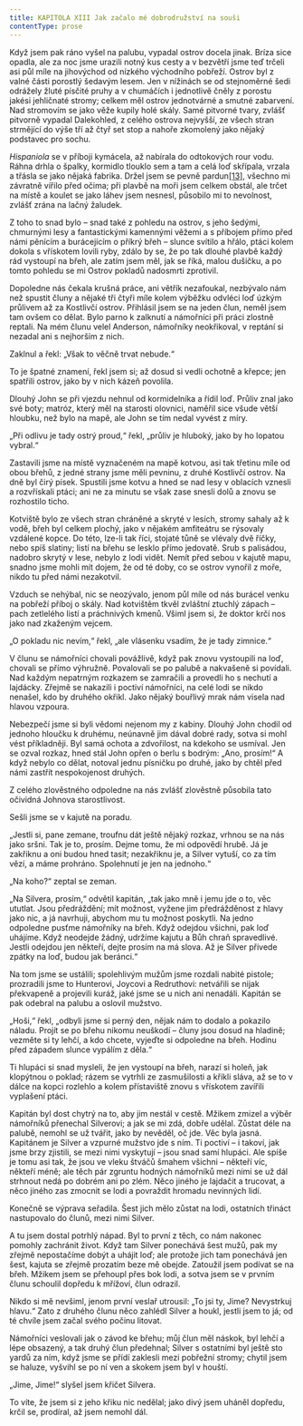 ```yaml
---
title: KAPITOLA XIII Jak začalo mé dobrodružství na souši
contentType: prose
---
```


Když jsem pak ráno vyšel na palubu, vypadal ostrov docela jinak. Bríza sice opadla, ale za noc jsme urazili notný kus cesty a v bezvětří jsme teď trčeli asi půl míle na jihovýchod od nízkého východního pobřeží. Ostrov byl z valné části porostlý šedavým lesem. Jen v nížinách se od stejnoměrné šedi odrážely žluté písčité pruhy a v chumáčích i jednotlivě čněly z porostu jakési jehličnaté stromy; celkem měl ostrov jednotvárné a smutné zabarvení. Nad stromovím se jako věže kupily holé skály. Samé pitvorné tvary, zvlášť pitvorně vypadal Dalekohled, z celého ostrova nejvyšší, ze všech stran strmějící do výše tří až čtyř set stop a nahoře zkomolený jako nějaký podstavec pro sochu.

_Hispaniola_ se v příboji kymácela, až nabírala do odtokových rour vodu. Ráhna drhla o špalky, kormidlo tlouklo sem a tam a celá loď skřípala, vrzala a třásla se jako nějaká fabrika. Držel jsem se pevně pardun[\[13\]](./resources/undefined), všechno mi závratně vířilo před očima; při plavbě na moři jsem celkem obstál, ale trčet na místě a koulet se jako láhev jsem nesnesl, působilo mi to nevolnost, zvlášť zrána na lačný žaludek.

Z toho to snad bylo – snad také z pohledu na ostrov, s jeho šedými, chmurnými lesy a fantastickými kamennými věžemi a s příbojem přímo před námi pěnícím a burácejícím o příkrý břeh – slunce svítilo a hřálo, ptáci kolem dokola s vřískotem lovili ryby, zdálo by se, že po tak dlouhé plavbě každý rád vystoupí na břeh, ale zatím jsem měl, jak se říká, malou dušičku, a po tomto pohledu se mi Ostrov pokladů nadosmrti zprotivil.

Dopoledne nás čekala krušná práce, ani větřík nezafoukal, nezbývalo nám než spustit čluny a nějaké tři čtyři míle kolem výběžku odvléci loď úzkým průlivem až za Kostlivčí ostrov. Přihlásil jsem se na jeden člun, neměl jsem tam ovšem co dělat. Bylo parno k zalknutí a námořníci při práci zlostně reptali. Na mém člunu velel Anderson, námořníky neokřikoval, v reptání si nezadal ani s nejhorším z nich.

Zaklnul a řekl: „Však to věčně trvat nebude.“

To je špatné znamení, řekl jsem si; až dosud si vedli ochotně a křepce; jen spatřili ostrov, jako by v nich kázeň povolila.

Dlouhý John se při vjezdu nehnul od kormidelníka a řídil loď. Průliv znal jako své boty; matróz, který měl na starosti olovnici, naměřil sice všude větší hloubku, než bylo na mapě, ale John se tím nedal vyvést z míry.

„Při odlivu je tady ostrý proud,“ řekl, „průliv je hluboký, jako by ho lopatou vybral.“

Zastavili jsme na místě vyznačeném na mapě kotvou, asi tak třetinu míle od obou břehů, z jedné strany jsme měli pevninu, z druhé Kostlivčí ostrov. Na dně byl čirý písek. Spustili jsme kotvu a hned se nad lesy v oblacích vznesli a rozvřískali ptáci; ani ne za minutu se však zase snesli dolů a znovu se rozhostilo ticho.

Kotviště bylo ze všech stran chráněné a skryté v lesích, stromy sahaly až k vodě, břeh byl celkem plochý, jako v nějakém amfiteátru se rýsovaly vzdálené kopce. Do této, lze-li tak říci, stojaté tůně se vlévaly dvě říčky, nebo spíš slatiny; listí na břehu se lesklo přímo jedovatě. Srub s palisádou, nadobro skrytý v lese, nebylo z lodi vidět. Nemít před sebou v kajutě mapu, snadno jsme mohli mít dojem, že od té doby, co se ostrov vynořil z moře, nikdo tu před námi nezakotvil.

Vzduch se nehýbal, nic se neozývalo, jenom půl míle od nás burácel venku na pobřeží příboj o skály. Nad kotvištěm tkvěl zvláštní ztuchlý zápach – pach zetlelého listí a práchnivých kmenů. Všiml jsem si, že doktor krčí nos jako nad zkaženým vejcem.

„O pokladu nic nevím,“ řekl, „ale vlásenku vsadím, že je tady zimnice.“

V člunu se námořníci chovali povážlivě, když pak znovu vystoupili na loď, chovali se přímo výhružně. Povalovali se po palubě a nakvašeně si povídali. Nad každým nepatrným rozkazem se zamračili a provedli ho s nechutí a lajdácky. Zřejmě se nakazili i poctiví námořníci, na celé lodi se nikdo nenašel, kdo by druhého okřikl. Jako nějaký bouřlivý mrak nám visela nad hlavou vzpoura.

Nebezpečí jsme si byli vědomi nejenom my z kabiny. Dlouhý John chodil od jednoho hloučku k druhému, neúnavně jim dával dobré rady, sotva si mohl vést příkladněji. Byl samá ochota a zdvořilost, na kdekoho se usmíval. Jen se ozval rozkaz, hned stál John opřen o berlu s bodrým: „Ano, prosím!“ A když nebylo co dělat, notoval jednu písničku po druhé, jako by chtěl před námi zastřít nespokojenost druhých.

Z celého zlověstného odpoledne na nás zvlášť zlověstně působila tato očividná Johnova starostlivost.

Sešli jsme se v kajutě na poradu.

„Jestli si, pane zemane, troufnu dát ještě nějaký rozkaz, vrhnou se na nás jako sršni. Tak je to, prosím. Dejme tomu, že mi odpovědí hrubě. Já je zakřiknu a oni budou hned tasit; nezakřiknu je, a Silver vytuší, co za tím vězí, a máme prohráno. Spolehnutí je jen na jednoho.“

„Na koho?“ zeptal se zeman.

„Na Silvera, prosím,“ odvětil kapitán, „tak jako mně i jemu jde o to, věc ututlat. Jsou předráždění; mít možnost, vyžene jim předrážděnost z hlavy jako nic, a já navrhuji, abychom mu tu možnost poskytli. Na jedno odpoledne pusťme námořníky na břeh. Když odejdou všichni, pak loď uhájíme. Když neodejde žádný, udržíme kajutu a Bůh chraň spravedlivé. Jestli odejdou jen někteří, dejte prosím na má slova. Až je Silver přivede zpátky na loď, budou jak beránci.“

Na tom jsme se ustálili; spolehlivým mužům jsme rozdali nabité pistole; prozradili jsme to Hunterovi, Joycovi a Redruthovi: netvářili se nijak překvapeně a projevili kuráž, jaké jsme se u nich ani nenadáli. Kapitán se pak odebral na palubu a oslovil mužstvo.

„Hoši,“ řekl, „odbyli jsme si perný den, nějak nám to dodalo a pokazilo náladu. Projít se po břehu nikomu neuškodí – čluny jsou dosud na hladině; vezměte si ty lehčí, a kdo chcete, vyjeďte si odpoledne na břeh. Hodinu před západem slunce vypálím z děla.“

Ti hlupáci si snad mysleli, že jen vystoupí na břeh, narazí si holeň, jak klopýtnou o poklad; rázem se vytrhli ze zasmušilosti a křikli sláva, až se to v dálce na kopci rozlehlo a kolem přístaviště znovu s vřískotem zavířili vyplašení ptáci.

Kapitán byl dost chytrý na to, aby jim nestál v cestě. Mžikem zmizel a výběr námořníků přenechal Silverovi; a jak se mi zdá, dobře udělal. Zůstat déle na palubě, nemohl se už tvářit, jako by nevěděl, oč jde. Věc byla jasná. Kapitánem je Silver a vzpurné mužstvo jde s ním. Ti poctiví – i takoví, jak jsme brzy zjistili, se mezi nimi vyskytují – jsou snad samí hlupáci. Ale spíše je tomu asi tak, že jsou ve vleku štváčů šmahem všichni – někteří víc, někteří méně; ale těch pár zgruntu hodných námořníků mezi nimi se už dál strhnout nedá po dobrém ani po zlém. Něco jiného je lajdačit a trucovat, a něco jiného zas zmocnit se lodi a povraždit hromadu nevinných lidí.

Konečně se výprava seřadila. Šest jich mělo zůstat na lodi, ostatních třináct nastupovalo do člunů, mezi nimi Silver.

A tu jsem dostal potrhlý nápad. Byl to první z těch, co nám nakonec pomohly zachránit život. Když tam Silver ponechává šest mužů, pak my zřejmě nepostačíme dobýt a uhájit loď; ale protože jich tam ponechává jen šest, kajuta se zřejmě prozatím beze mě obejde. Zatoužil jsem podívat se na břeh. Mžikem jsem se přehoupl přes bok lodi, a sotva jsem se v prvním člunu schoulil dopředu k mřížoví, člun odrazil.

Nikdo si mě nevšiml, jenom první veslař utrousil: „To jsi ty, Jime? Nevystrkuj hlavu.“ Zato z druhého člunu něco zahlédl Silver a houkl, jestli jsem to já; od té chvíle jsem začal svého počinu litovat.

Námořníci veslovali jak o závod ke břehu; můj člun měl náskok, byl lehčí a lépe obsazený, a tak druhý člun předehnal; Silver s ostatními byl ještě sto yardů za ním, když jsme se přídí zaklesli mezi pobřežní stromy; chytil jsem se haluze, vyšvihl se po ní ven a skokem jsem byl v houští.

„Jime, Jime!“ slyšel jsem křičet Silvera.

To víte, že jsem si z jeho křiku nic nedělal; jako divý jsem uháněl dopředu, krčil se, prodíral, až jsem nemohl dál.
